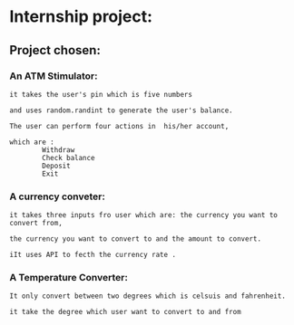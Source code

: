 # Internship project:

## Project chosen:

### An ATM Stimulator:
    
    it takes the user's pin which is five numbers
    
    and uses random.randint to generate the user's balance.
    
    The user can perform four actions in  his/her account, 
    
    which are :
            Withdraw
            Check balance
            Deposit
            Exit

### A currency conveter:

    it takes three inputs fro user which are: the currency you want to convert from,
    
    the currency you want to convert to and the amount to convert.
    
    iIt uses API to fecth the currency rate .

### A Temperature Converter:

    It only convert between two degrees which is celsuis and fahrenheit.
    
    it take the degree which user want to convert to and from